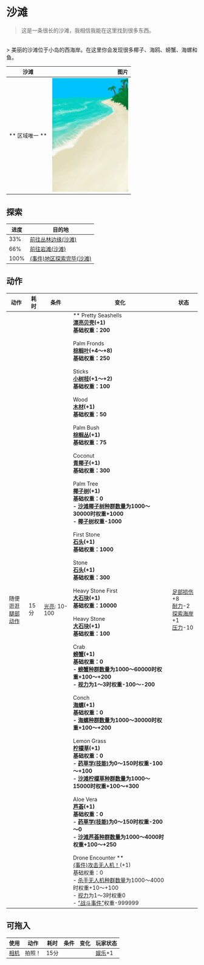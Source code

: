 # 沙滩  
> 这是一条很长的沙滩，我相信我能在这里找到很多东西。  
<br>  
> 美丽的沙滩位于小岛的西海岸。在这里你会发现很多椰子、海鸥、螃蟹、海螺和鱼。  
  
  沙滩  |   图片   
 ----  |  ----:   
 ** 区域唯一 **  |  <img decoding="async" src="Sprite/Beach.png" href="a.md" style="max-width:300px;max-height:300px;">   
  
## 探索  
进度  |  目的地  
----  |  ----  
33%  |  [前往丛林边缘(沙滩)](Path_BeachToOutskirts.md)  
66%  |  [前往岩滩(沙滩)](Path_BeachToRocks.md)  
100%  |  [(事件)地区探索完毕(沙滩)](Event_BeachExplored.md)  
## 动作  
动作  |  耗时  |  条件  |  变化  |  状态  
----  |  ----  |  ----  |  ----  |  ----  
随便逛逛<br>[腿部动作](LegAction.md)  |  15分  |  [光亮](Light.md): 10-100  |  ** Pretty Seashells **<br>  [漂亮贝壳](SeashellsPretty.md)(+1)<br>基础权重：200<br><br>** Palm Fronds **<br>  [棕榈叶](PalmFronds.md)(+4～+8)<br>基础权重：250<br><br>** Sticks **<br>  [小树枝](Sticks.md)(+1～+2)<br>基础权重：100<br><br>** Wood **<br>  [木材](Wood.md)(+1)<br>基础权重：50<br><br>** Palm Bush **<br>  [棕榈丛](PalmBush.md)(+1)<br>基础权重：75<br><br>** Coconut **<br>  [青椰子](CoconutHusked.md)(+1)<br>基础权重：300<br><br>** Palm Tree **<br>  [椰子树](PalmTreeNew.md)(+1)<br>基础权重：0<br>- [沙滩椰子树种群数量](PalmTree_BeachPop.md)为1000～30000时权重+1000<br>- [椰子树](PalmTreeNew.md)权重-1000<br><br>** First Stone **<br>  [石头](Stone.md)(+1)<br>基础权重：1000<br><br>** Stone **<br>  [石头](Stone.md)(+1)<br>基础权重：300<br><br>** Heavy Stone First **<br>  [大石块](StoneHeavy.md)(+1)<br>基础权重：10000<br><br>** Heavy Stone **<br>  [大石块](StoneHeavy.md)(+1)<br>基础权重：100<br><br>** Crab **<br>  [螃蟹](Crab.md)(+1)<br>基础权重：0<br>- [螃蟹种群数量](Pop_Crab.md)为1000～60000时权重+100～+200<br>- [视力](Myopia.md)为1～3时权重-100～-200<br><br>** Conch **<br>  [海螺](Conch.md)(+1)<br>基础权重：0<br>- [海螺种群数量](Pop_Conch.md)为1000～30000时权重+100～+200<br><br>** Lemon Grass **<br>  [柠檬草](Lemongrass.md)(+1)<br>基础权重：0<br>- [药草学(技能)](Skill_Herbology.md)为0～150时权重-100～+100<br>- [沙滩柠檬草种群数量](LemonGrass_BeachPop.md)为1000～15000时权重+100～+300<br><br>** Aloe Vera **<br>  [芦荟](AloeVera.md)(+1)<br>基础权重：0<br>- [药草学(技能)](Skill_Herbology.md)为0～150时权重-200～0<br>- [沙滩芦荟种群数量](AloeVera_BeachPop.md)为1000～4000时权重+100～+250<br><br>** Drone Encounter **<br>  [(事件)攻击无人机！](Event_DroneFight.md)(+1)<br>基础权重：0<br>- [杀手无人机种群数量](Pop_Drone.md)为1000～4000时权重+10～+100<br>- [视力](Myopia.md)为1～3时权重0<br>- [“战斗事件”](tag_FightEvent.md)权重-999999<br>  |  [足部损伤](FootDamage.md)+8<br>[耐力](Stamina.md)-2<br>[探索海岸](Exploration_Beach.md)+1<br>[压力](Stress.md)-10  
## 可拖入  
使用  |  动作  |  耗时  |  条件  |  变化  |  玩家状态  
----  |  ----  |  ----  |  ----  |  ----  |  ----  
[相机](Camera.md)  |  拍照！  |  15分  |    |    |  [娱乐](Entertainment.md)+1  
